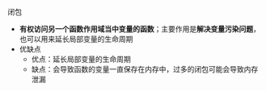 闭包
- **有权访问另一个函数作用域当中变量的函数**；主要作用是**解决变量污染问题**，也可以用来延长局部变量的生命周期
- 优缺点
    - 优点：延长局部变量的生命周期
    - 缺点：会导致函数的变量一直保存在内存中，过多的闭包可能会导致内存泄漏
    